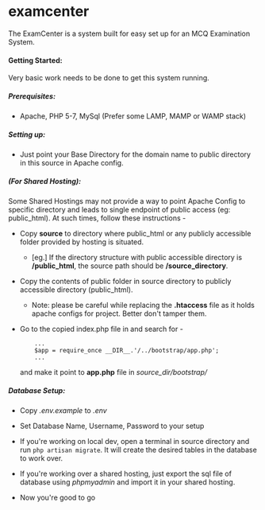 # examcenter

The ExamCenter is a system built for easy set up for an MCQ Examination System.  


#### Getting Started:

Very basic work needs to be done to get this system running.

##### Prerequisites:

- Apache, PHP 5-7, MySql (Prefer some LAMP, MAMP or WAMP stack)


##### Setting up:

- Just point your Base Directory for the domain name to public directory in this source in Apache config. 


##### (For Shared Hosting):

Some Shared Hostings may not provide a way to point Apache Config to specific directory and leads to single endpoint of public access (eg: public_html). At such times, follow these instructions -

- Copy **source** to directory where public_html or any publicly accessible folder provided by hosting is situated.

    - [eg.] If the directory structure with public accessible directory is **/public_html**, the source path should be **/source_directory**.

    
- Copy the contents of public folder in source directory to publicly accessible directory (public_html). 

    - Note: please be careful while replacing the **.htaccess** file as it holds apache configs for project. Better don't tamper them.
    

- Go to the copied index.php file in and search for - 

    ```
        ...
        $app = require_once __DIR__.'/../bootstrap/app.php';
        ...
    ```

    and make it point to **app.php** file in *source_dir/bootstrap/*


##### Database Setup:

- Copy *.env.example* to *.env*

- Set Database Name, Username, Password to your setup

- If you're working on local dev, open a terminal in source directory and run ```php artisan migrate```. It will create the desired tables in the database to work over.

- If you're working over a shared hosting, just export the sql file of database using *phpmyadmin* and import it in your shared hosting.

- Now you're good to go